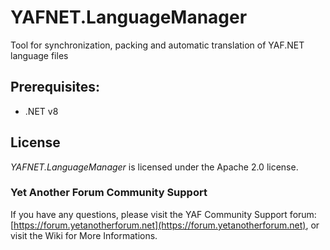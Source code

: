 # YAFNET.LanguageManager
Tool for synchronization, packing and automatic translation of YAF.NET language files

## Prerequisites:
* .NET v8

## License

*YAFNET.LanguageManager* is licensed under the Apache 2.0 license. 


### Yet Another Forum Community Support

If you have any questions, please visit the YAF Community Support forum: [https://forum.yetanotherforum.net](https://forum.yetanotherforum.net), or visit the Wiki for More Informations.
